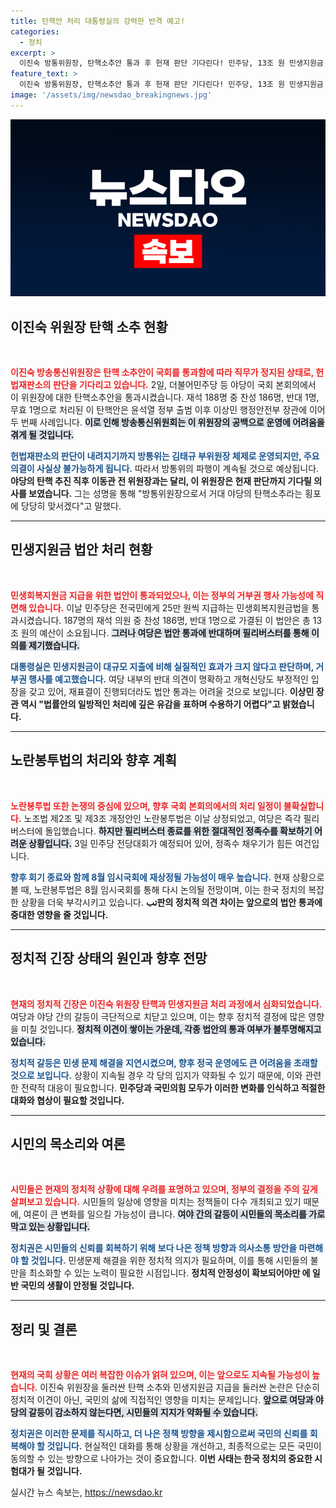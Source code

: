 ```yaml
---
title: 탄핵안 처리 대통령실의 강력한 반격 예고!
categories:
  - 정치
excerpt: >
  이진숙 방통위원장, 탄핵소추안 통과 후 헌재 판단 기다린다! 민주당, 13조 원 민생지원금 법안 처리했지만, 윤석열 대통령의 거부권 예상. 긴박한 국회 상황 속, 노란봉투법도 필리버스터로 지연 중! 클릭하세요!
feature_text: >
  이진숙 방통위원장, 탄핵소추안 통과 후 헌재 판단 기다린다! 민주당, 13조 원 민생지원금 법안 처리했지만, 윤석열 대통령의 거부권 예상. 긴박한 국회 상황 속, 노란봉투법도 필리버스터로 지연 중! 클릭하세요!
image: '/assets/img/newsdao_breakingnews.jpg'
---
```


<p><img src="/assets/img/newsdao_breakingnews.jpg" alt="ranknews 속보" /></p>

<h2 data-ke-size="size26">이진숙 위원장 탄핵 소추 현황</h2>

<p data-ke-size="size16">&nbsp;</p>

<p><b><span style="color: #ee2323;">이진숙 방송통신위원장은 탄핵 소추안이 국회를 통과함에 따라 직무가 정지된 상태로, 헌법재판소의 판단을 기다리고 있습니다.</span></b> 2일, 더불어민주당 등 야당이 국회 본회의에서 이 위원장에 대한 탄핵소추안을 통과시켰습니다. 재석 188명 중 찬성 186명, 반대 1명, 무효 1명으로 처리된 이 탄핵안은 윤석열 정부 출범 이후 이상민 행정안전부 장관에 이어 두 번째 사례입니다. <b><span style="background-color: #21538527;">이로 인해 방송통신위원회는 이 위원장의 공백으로 운영에 어려움을 겪게 될 것입니다.</span></b></p>

<p><b><span style="color: #1a5490;">헌법재판소의 판단이 내려지기까지 방통위는 김태규 부위원장 체제로 운영되지만, 주요 의결이 사실상 불가능하게 됩니다.</span></b> 따라서 방통위의 파행이 계속될 것으로 예상됩니다. <b>야당의 탄핵 추진 직후 이동관 전 위원장과는 달리, 이 위원장은 헌재 판단까지 기다릴 의사를 보였습니다.</b> 그는 성명을 통해 "방통위원장으로서 거대 야당의 탄핵소추라는 횡포에 당당히 맞서겠다"고 말했다.</p>

<hr />

<h2 data-ke-size="size26">민생지원금 법안 처리 현황</h2>

<p data-ke-size="size16">&nbsp;</p>

<p><b><span style="color: #ee2323;">민생회복지원금 지급을 위한 법안이 통과되었으나, 이는 정부의 거부권 행사 가능성에 직면해 있습니다.</span></b> 이날 민주당은 전국민에게 25만 원씩 지급하는 민생회복지원금법을 통과시켰습니다. 187명의 재석 의원 중 찬성 186명, 반대 1명으로 가결된 이 법안은 총 13조 원의 예산이 소요됩니다. <b><span style="background-color: #21538527;">그러나 여당은 법안 통과에 반대하며 필리버스터를 통해 이의를 제기했습니다.</span></b></p>

<p><b><span style="color: #1a5490;">대통령실은 민생지원금이 대규모 지출에 비해 실질적인 효과가 크지 않다고 판단하며, 거부권 행사를 예고했습니다.</span></b> 여당 내부의 반대 의견이 명확하고 개혁신당도 부정적인 입장을 갖고 있어, 재표결이 진행되더라도 법안 통과는 어려울 것으로 보입니다. <b>이상민 장관 역시 "법률안의 일방적인 처리에 깊은 유감을 표하며 수용하기 어렵다"고 밝혔습니다.</b></p>

<hr />

<h2 data-ke-size="size26">노란봉투법의 처리와 향후 계획</h2>

<p data-ke-size="size16">&nbsp;</p>

<p><b><span style="color: #ee2323;">노란봉투법 또한 논쟁의 중심에 있으며, 향후 국회 본회의에서의 처리 일정이 불확실합니다.</span></b> 노조법 제2조 및 제3조 개정안인 노란봉투법은 이날 상정되었고, 여당은 즉각 필리버스터에 돌입했습니다. <b><span style="background-color: #21538527;">하지만 필리버스터 종료를 위한 절대적인 정족수를 확보하기 어려운 상황입니다.</span></b> 3일 민주당 전당대회가 예정되어 있어, 정족수 채우기가 힘든 여건입니다.</p>

<p><b><span style="color: #1a5490;">향후 회기 종료와 함께 8월 임시국회에 재상정될 가능성이 매우 높습니다.</span></b> 현재 상황으로 볼 때, 노란봉투법은 8월 임시국회를 통해 다시 논의될 전망이며, 이는 한국 정치의 복잡한 상황을 더욱 부각시키고 있습니다. <b>تب판의 정치적 의견 차이는 앞으로의 법안 통과에 중대한 영향을 줄 것입니다.</b></p>

<hr />

<h2 data-ke-size="size26">정치적 긴장 상태의 원인과 향후 전망</h2>

<p data-ke-size="size16">&nbsp;</p>

<p><b><span style="color: #ee2323;">현재의 정치적 긴장은 이진숙 위원장 탄핵과 민생지원금 처리 과정에서 심화되었습니다.</span></b> 여당과 야당 간의 갈등이 극단적으로 치닫고 있으며, 이는 향후 정치적 결정에 많은 영향을 미칠 것입니다. <b><span style="background-color: #21538527;">정치적 이견이 쌓이는 가운데, 각종 법안의 통과 여부가 불투명해지고 있습니다.</span></b></p>

<p><b><span style="color: #1a5490;">정치적 갈등은 민생 문제 해결을 지연시켰으며, 향후 정국 운영에도 큰 어려움을 초래할 것으로 보입니다.</span></b> 상황이 지속될 경우 각 당의 입지가 약화될 수 있기 때문에, 이와 관련한 전략적 대응이 필요합니다. <b>민주당과 국민의힘 모두가 이러한 변화를 인식하고 적절한 대화와 협상이 필요할 것입니다.</b></p>

<hr />

<h2 data-ke-size="size26">시민의 목소리와 여론</h2>

<p data-ke-size="size16">&nbsp;</p>

<p><b><span style="color: #ee2323;">시민들은 현재의 정치적 상황에 대해 우려를 표명하고 있으며, 정부의 결정을 주의 깊게 살펴보고 있습니다.</span></b> 시민들의 일상에 영향을 미치는 정책들이 다수 개최되고 있기 때문에, 여론이 큰 변화를 일으킬 가능성이 큽니다. <b><span style="background-color: #21538527;">여야 간의 갈등이 시민들의 목소리를 가로막고 있는 상황입니다.</span></b></p>

<p><b><span style="color: #1a5490;">정치권은 시민들의 신뢰를 회복하기 위해 보다 나은 정책 방향과 의사소통 방안을 마련해야 할 것입니다.</span></b> 민생문제 해결을 위한 정치적 의지가 필요하며, 이를 통해 시민들의 불만을 최소화할 수 있는 노력이 필요한 시점입니다. <b>정치적 안정성이 확보되어야만 에 일반 국민의 생활이 안정될 것입니다.</b></p>

<hr />

<h2 data-ke-size="size26">정리 및 결론</h2>

<p data-ke-size="size16">&nbsp;</p>

<p><b><span style="color: #ee2323;">현재의 국회 상황은 여러 복잡한 이슈가 얽혀 있으며, 이는 앞으로도 지속될 가능성이 높습니다.</span></b> 이진숙 위원장을 둘러싼 탄핵 소추와 민생지원금 지급을 둘러싼 논란은 단순히 정치적 이견이 아닌, 국민의 삶에 직접적인 영향을 미치는 문제입니다. <b><span style="background-color: #21538527;">앞으로 여당과 야당의 갈등이 감소하지 않는다면, 시민들의 지지가 약화될 수 있습니다.</span></b></p>

<p><b><span style="color: #1a5490;">정치권은 이러한 문제를 직시하고, 더 나은 정책 방향을 제시함으로써 국민의 신뢰를 회복해야 할 것입니다.</span></b> 현실적인 대화를 통해 상황을 개선하고, 최종적으로는 모든 국민이 동의할 수 있는 방향으로 나아가는 것이 중요합니다. <b>이번 사태는 한국 정치의 중요한 시험대가 될 것입니다.</b></p>
실시간 뉴스 속보는, <a href="https://newsdao.kr" rel="dofollow">https://newsdao.kr</a>


